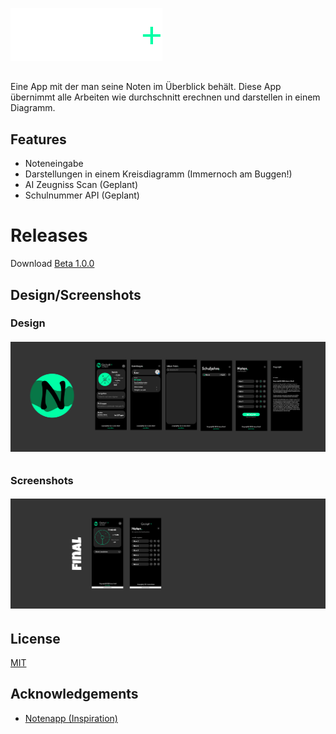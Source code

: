 ![Logo](https://raw.githubusercontent.com/EasyGamer699/NotenCockpit/refs/heads/main/assets/label.png)

##

Eine App mit der man seine Noten im Überblick behält. Diese App übernimmt alle Arbeiten wie durchschnitt erechnen und darstellen in einem Diagramm.

## Features

- Noteneingabe
- Darstellungen in einem Kreisdiagramm (Immernoch am Buggen!)
- AI Zeugniss Scan (Geplant)
- Schulnummer API (Geplant)

# Releases

Download [Beta 1.0.0](https://pages.github.com/)

## Design/Screenshots

### Design

###### ![Prototyp Design in Figma](https://raw.githubusercontent.com/EasyGamer699/NotenCockpit/refs/heads/main/design.png)

### Screenshots

###### ![Finale umsetzung](https://raw.githubusercontent.com/EasyGamer699/NotenCockpit/refs/heads/main/final.png)

## License

[MIT](https://github.com/EasyGamer699/NotenCockpit/blob/main/LICENSE)

## Acknowledgements

- [Notenapp (Inspiration)](https://www.notenapp.com/)
